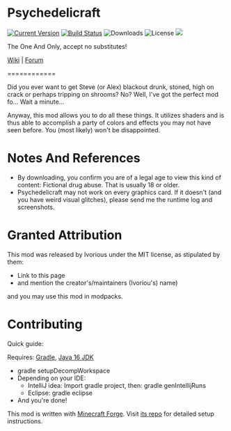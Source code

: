 Psychedelicraft
============

[![Current Version](https://img.shields.io/github/v/tag/Sollace/Psychedelicraft)](https://img.shields.io/github/v/tag/Sollace/Psychedelicraft)
[![Build Status](https://github.com/Sollace/Psychedelicraft/actions/workflows/gradle-build.yml/badge.svg)](https://github.com/Sollace/Psychedelicraft/actions/workflows/gradle-build.yml)
![Downloads](https://img.shields.io/github/downloads/Sollace/Psychedelicraft/total.svg?color=yellowgreen)
![License](https://img.shields.io/github/license/Sollace/Psychedelicraft)
![](https://img.shields.io/badge/api-fabric-orange.svg)

The One And Only, accept no substitutes!

 [Wiki](http://minecraft-psychedelicraft.wikia.com) | [Forum](http://www.minecraftforum.net/topic/563257-172-ivorius-mods-drugs-statues-flags-boxes-of-doom-hamsters/) 

============

Did you ever want to get Steve (or Alex) blackout drunk, stoned, high on crack
or perhaps tripping on shrooms? No? Well, I've got the perfect mod fo... Wait a minute...

Anyway, this mod allows you to do all these things. It utilizes shaders and is
thus able to accomplish a party of colors and effects you may not have seen before.
You (most likely) won't be disappointed.

Notes And References
===========
 - By downloading, you confirm you are of a legal age to view this kind of content: Fictional drug abuse. That is usually 18 or older.
 - Psychedelicraft may not work on every graphics card. If it doesn't (and you have weird visual glitches), please send me the runtime log and screenshots.

Granted Attribution
============

This mod was released by Ivorious under the MIT license, as stipulated by them:
 - Link to this page
 - and mention the creator's/maintainers (Ivoriou's) name)

and you may use this mod in modpacks.

Contributing
============

Quick guide:

Requires: [Gradle](https://gradle.org), [Java 16 JDK](http://www.oracle.com/technetwork/java/javase/downloads/index.html)
* gradle setupDecompWorkspace
* Depending on your IDE:
  * IntelliJ idea: Import gradle project, then: gradle genIntellijRuns
  * Eclipse: gradle eclipse
* And you're done!

This mod is written with [Minecraft Forge](http://www.minecraftforge.net/). Visit [its repo](https://github.com/MinecraftForge/MinecraftForge) for detailed setup instructions.
